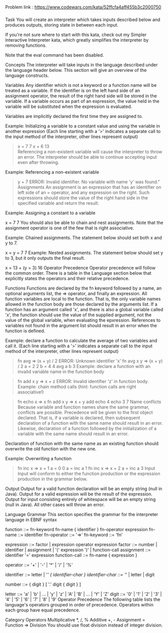 ### 

Problem link : https://www.codewars.com/kata/52ffcfa4aff455b3c2000750

###
Task
You will create an interpreter which takes inputs described below and produces outputs, storing state in between each input.

If you're not sure where to start with this kata, check out my Simpler Interactive Interpreter kata, which greatly simplifies the interpreter by removing functions.

Note that the eval command has been disabled.

Concepts
The interpreter will take inputs in the language described under the language header below. This section will give an overview of the language constructs.

Variables
Any identifier which is not a keyword or a function name will be treated as a variable. If the identifier is on the left hand side of an assignment operator, the result of the right hand side will be stored in the variable. If a variable occurs as part of an expression, the value held in the variable will be substituted when the expression is evaluated.

Variables are implicitly declared the first time they are assigned to.

Example: Initializing a variable to a constant value and using the variable in another expression (Each line starting with a '>' indicates a separate call to the input method of the interpreter, other lines represent output)

>x = 7
    7
>x + 6
    13    
Referencing a non-existent variable will cause the interpreter to throw an error. The interpreter should be able to continue accepting input even after throwing.

Example: Referencing a non-existent variable

>y + 7
    ERROR: Invalid identifier. No variable with name 'y' was found."
Assignments
An assignment is an expression that has an identifier on left side of an = operator, and any expression on the right. Such expressions should store the value of the right hand side in the specified variable and return the result.

Example: Assigning a constant to a variable

x = 7
    7
You should also be able to chain and nest assignments. Note that the assignment operator is one of the few that is right associative.

Example: Chained assignments. The statement below should set both x and y to 7.

x = y = 7
    7
Example: Nested assignments. The statement below should set y to 3, but it only outputs the final result.

x = 13 + (y = 3)
    16
Operator Precedence
Operator precedence will follow the common order. There is a table in the Language section below that explicitly states the operators and their relative precedence.

Functions
Functions are declared by the fn keyword followed by a name, an optional arguments list, the => operator, and finally an expression. All function variables are local to the function. That is, the only variable names allowed in the function body are those declared by the arguments list. If a function has an argument called 'x', and there is also a global variable called 'x', the function should use the value of the supplied argument, not the value of the global variable, when evaluating the epxression. References to variables not found in the argument list should result in an error when the function is defined.

Example: declare a function to calculate the average of two variables and call it. (Each line starting with a '>' indicates a separate call to the input method of the interpreter, other lines represent output)

>fn avg => (x + y) / 2
    ERROR: Unknown identifier 'x'
>fn avg x y => (x + y) / 2
>a = 2
    2
>b = 4
    4
>avg a b
    3 
Example: declare a function with an invalid variable name in the function body

>fn add x y => x + z
    ERROR: Invalid identifier 'z' in function body.
Example: chain method calls (hint: function calls are right associative!)

>fn echo x => x
>fn add x y => x + y
>add echo 4 echo 3
    7
Name conflicts
Because variable and function names share the same grammar, conflicts are possible. Precedence will be given to the first object declared. That is, if a variable is declared, then subsequent declaration of a function with the same name should result in an error. Likewise, declaration of a function followed by the initialization of a variable with the same name should result in an error.

Declaration of function with the same name as an existing function should overwrite the old function with the new one.

Example: Overwriting a function

>fn inc x => x + 1
>a = 0
    0
>a = inc a
    1
>fn inc x => x + 2
>a = inc a
    3
Input
Input will conform to either the function production or the expression production in the grammar below.

Output
Output for a valid function declaration will be an empty string (null in Java).
Output for a valid expression will be the result of the expression.
Output for input consisting entirely of whitespace will be an empty string (null in Java).
All other cases will throw an error.

Language
Grammar
This section specifies the grammar for the interpreter language in EBNF syntax

function        ::= fn-keyword fn-name { identifier } fn-operator expression
fn-name         ::= identifier
fn-operator     ::= '=>'
fn-keyword      ::= 'fn'

expression      ::= factor | expression operator expression
factor          ::= number | identifier | assignment | '(' expression ')' | function-call
assignment      ::= identifier '=' expression
function-call   ::= fn-name { expression }

operator        ::= '+' | '-' | '*' | '/' | '%'

identifier      ::= letter | '_' { identifier-char }
identifier-char ::= '_' | letter | digit

number          ::= { digit } [ '.' digit { digit } ]

letter          ::= 'a' | 'b' | ... | 'y' | 'z' | 'A' | 'B' | ... | 'Y' | 'Z'
digit           ::= '0' | '1' | '2' | '3' | '4' | '5' | '6' | '7' | '8' | '9'
Operator Precedence
The following table lists the language's operators grouped in order of precedence. Operators within each group have equal precedence.

Category	Operators
Multiplicative	*, /, %
Additive	+, -
Assignment	=
Function	=>
Division
You should use float division instead of integer division.